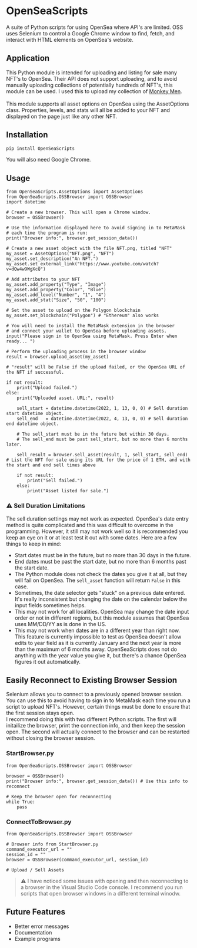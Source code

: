 # OpenSeaScripts
A suite of Python scripts for using OpenSea where API's are limited. OSS uses Selenium to control a Google Chrome window to find, fetch, and interact with HTML elements on OpenSea's website.

## Application
This Python module is intended for uploading and listing for sale many NFT's to OpenSea. Their API does not support uploading, and to avoid manually uploading collections of potentially hundreds of NFT's, this module can be used. I used this to upload my collection of [Monkey Men](https://opensea.io/collection/5000-monkey-men).
<br><br>
This module supports all asset options on OpenSea using the AssetOptions class. Properties, levels, and stats will all be added to your NFT and displayed on the page just like any other NFT.

## Installation
```bash
pip install OpenSeaScripts
```
You will also need Google Chrome.

## Usage
```python3
from OpenSeaScripts.AssetOptions import AssetOptions
from OpenSeaScripts.OSSBrowser import OSSBrowser
import datetime

# Create a new browser. This will open a Chrome window.
browser = OSSBrowser()

# Use the information displayed here to avoid signing in to MetaMask
# each time the program is run:
print("Browser info:", browser.get_session_data())

# Create a new asset object with the file NFT.png, titled "NFT"
my_asset = AssetOptions("NFT.png", "NFT")
my_asset.set_description("An NFT.")
my_asset.set_external_link("https://www.youtube.com/watch?v=dQw4w9WgXcQ")

# Add attributes to your NFT
my_asset.add_property("Type", "Image")
my_asset.add_property("Color", "Blue")
my_asset.add_level("Number", "1", "4")
my_asset.add_stat("Size", "50", "100")

# Set the asset to upload on the Polygon blockchain
my_asset.set_blockchain("Polygon") # "Ethereum" also works

# You will need to install the MetaMask extension in the browser 
# and connect your wallet to OpenSea before uploading assets.
input("Please sign in to OpenSea using MetaMask. Press Enter when ready... ")

# Perform the uploading process in the browser window
result = browser.upload_asset(my_asset)

# "result" will be False if the upload failed, or the OpenSea URL of the NFT if successful.

if not result:
	print("Upload failed.")
else:
	print("Uploaded asset. URL:", result)

	sell_start = datetime.datetime(2022, 1, 13, 0, 0) # Sell duration start datetime object.
	sell_end   = datetime.datetime(2022, 4, 13, 0, 0) # Sell duration end datetime object.

	# The sell_start must be in the future but within 30 days.
	# The sell_end must be past sell_start, but no more than 6 months later.

	sell_result = browser.sell_asset(result, 1, sell_start, sell_end) # List the NFT for sale using its URL for the price of 1 ETH, and with the start and end sell times above

	if not result:
		print("Sell failed.")
	else:
		print("Asset listed for sale.")
```
### :warning: Sell Duration Limitations
The sell duration settings may not work as expected. OpenSea's date entry method is quite complicated and this was difficult to overcome in the programming. However, it still may not work well so it is recommended you keep an eye on it or at least test it out with some dates. Here are a few things to keep in mind:
- Start dates must be in the future, but no more than 30 days in the future.
- End dates must be past the start date, but no more than 6 months past the start date.
- The Python module does not check the dates you give it at all, but they will fail on OpenSea. The `sell_asset` function will return `False` in this case.
- Sometimes, the date selector gets "stuck" on a previous date entered. It's really inconsistent but changing the date on the calendar below the input fields sometimes helps.
- This may not work for all localities. OpenSea may change the date input order or not in different regions, but this module assumes that OpenSea uses MM/DD/YY as is done in the US.
- This may not work when dates are in a different year than right now. This feature is currently impossible to test as OpenSea doesn't allow edits to year field as it is currently January and the next year is more than the maximum of 6 months away. OpenSeaScripts does not do anything with the year value you give it, but there's a chance OpenSea figures it out automatically.

## Easily Reconnect to Existing Browser Session
Selenium allows you to connect to a previously opened browser session. You can use this to avoid having to sign in to MetaMask each time you run a script to upload NFT's. However, certain things must be done to ensure that the first session stays open.
<br>
I recommend doing this with two different Python scripts. The first will initailize the browser, print the connection info, and then keep the session open. The second will actually connect to the browser and can be restarted without closing the browser session.

### StartBrowser.py
```python3
from OpenSeaScripts.OSSBrowser import OSSBrowser

browser = OSSBrowser()
print("Browser info:", browser.get_session_data()) # Use this info to reconnect

# Keep the browser open for reconnecting
while True:
	pass
```

### ConnectToBrowser.py
```python3
from OpenSeaScripts.OSSBrowser import OSSBrowser

# Browser info from StartBrowser.py
command_executor_url = ""
session_id = ""
browser = OSSBrowser(command_executor_url, session_id)

# Upload / Sell Assets
```

> :warning: I have noticed some issues with opening and then reconnecting to a browser in the Visual Studio Code console. I recommend you run scripts that open browser windows in a different terminal winodw.

## Future Features
- Better error messages
- Documentation
- Example programs
